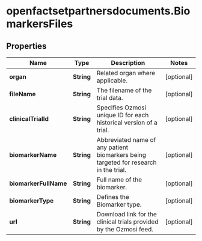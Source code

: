 # openfactsetpartnersdocuments.BiomarkersFiles

## Properties

Name | Type | Description | Notes
------------ | ------------- | ------------- | -------------
**organ** | **String** | Related organ where applicable. | [optional] 
**fileName** | **String** | The filename of the trial data. | [optional] 
**clinicalTrialId** | **String** | Specifies Ozmosi unique ID for each historical version of a trial. | [optional] 
**biomarkerName** | **String** | Abbreviated name of any patient biomarkers being targeted for research in the trial. | [optional] 
**biomarkerFullName** | **String** | Full name of the biomarker. | [optional] 
**biomarkerType** | **String** | Defines the Biomarker type. | [optional] 
**url** | **String** | Download link for the clinical trials provided by the Ozmosi feed. | [optional] 


